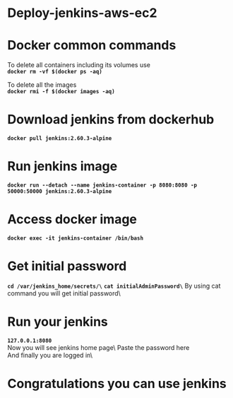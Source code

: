 # Deploy-jenkins-aws-ec2

# Docker common commands
  
  To delete all containers including its volumes use \
  **`docker rm -vf $(docker ps -aq)`**
    
  To delete all the images\
  **`docker rmi -f $(docker images -aq)`**

# Download jenkins from dockerhub

  **`docker pull jenkins:2.60.3-alpine`**
  
# Run jenkins image 
  **`docker run --detach --name jenkins-container -p 8080:8080 -p 50000:50000 jenkins:2.60.3-alpine`**
  
# Access docker image
  **`docker exec -it jenkins-container /bin/bash`**
  
# Get initial password
  **`cd /var/jenkins_home/secrets/\`**
  **`cat initialAdminPassword\`**
  By using cat command you will get initial password\
  
# Run your jenkins 
  **`127.0.0.1:8080`**\
  Now you will see jenkins home page\ 
  Paste the password here\
  And finally you are logged in\
  
# Congratulations you can use jenkins


